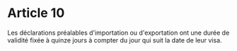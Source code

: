 # Article 10

Les déclarations préalables d'importation ou d'exportation ont une durée de validité fixée à quinze jours à compter du jour qui suit la date de leur visa.
